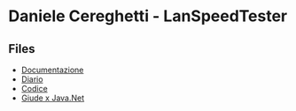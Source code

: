 # Daniele Cereghetti - LanSpeedTester


## Files
- [Documentazione](Documentazione)
- [Diario](Diario)
- [Codice](src)
- [Giude x Java.Net](Training/java.net.txt)
